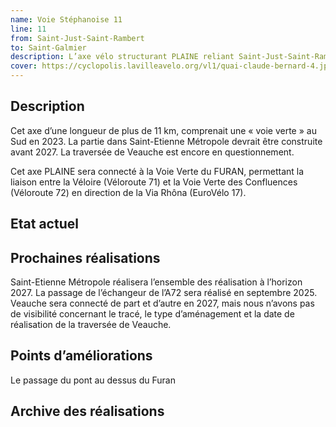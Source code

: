 ```yaml
---
name: Voie Stéphanoise 11
line: 11
from: Saint-Just-Saint-Rambert 
to: Saint-Galmier
description: L’axe vélo structurant PLAINE reliant Saint-Just-Saint-Rambert à Saint-Galmier, traversant trois collectivités, Loire Forez, Saint-Etienne Métropole et Forez EST.
cover: https://cyclopolis.lavilleavelo.org/vl1/quai-claude-bernard-4.jpg
---
```


## Description
Cet axe d’une longueur de plus de 11 km, comprenait une « voie verte » au Sud en 2023.
La partie dans Saint-Etienne Métropole devrait être construite avant 2027.
La traversée de Veauche est encore en questionnement.

Cet axe PLAINE sera connecté à la Voie Verte du FURAN, permettant la liaison entre la Véloire (Véloroute 71) et la Voie Verte des Confluences (Véloroute 72) en direction de la Via Rhôna (EuroVélo 17).

## Etat actuel


## Prochaines réalisations 
Saint-Etienne Métropole réalisera l’ensemble des réalisation à l’horizon 2027.
La passage de l’échangeur de l’A72 sera réalisé en septembre 2025.
Veauche sera connecté de part et d’autre en 2027, mais nous n’avons pas de visibilité concernant le tracé, le type d’aménagement et la date de réalisation de la traversée de Veauche.

## Points d’améliorations
Le passage du pont au dessus du Furan

## Archive des réalisations
